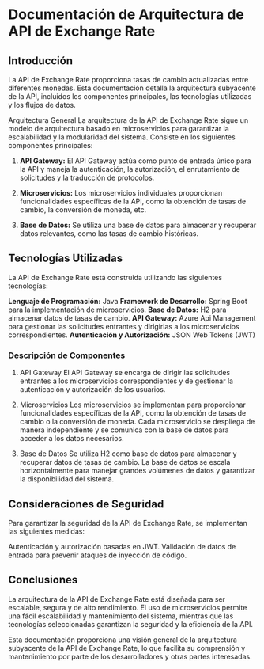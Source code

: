# Documentación de Arquitectura de API de Exchange Rate

## Introducción 

La API de Exchange Rate proporciona tasas de cambio actualizadas entre diferentes monedas. Esta documentación detalla la arquitectura subyacente de la API, incluidos los componentes principales, las tecnologías utilizadas y los flujos de datos.

Arquitectura General La arquitectura de la API de Exchange Rate sigue un modelo de arquitectura basado en microservicios para garantizar la escalabilidad y la modularidad del sistema. Consiste en los siguientes componentes principales:

1.  **API Gateway:** El API Gateway actúa como punto de entrada único para la API y maneja la autenticación, la autorización, el enrutamiento de solicitudes y la traducción de protocolos.
    
2.  **Microservicios:** Los microservicios individuales proporcionan funcionalidades específicas de la API, como la obtención de tasas de cambio, la conversión de moneda, etc.
    
3.  **Base de Datos:** Se utiliza una base de datos para almacenar y recuperar datos relevantes, como las tasas de cambio históricas.
    

## Tecnologías Utilizadas 

La API de Exchange Rate está construida utilizando las siguientes tecnologías:

**Lenguaje de Programación:** Java 
**Framework de Desarrollo:** Spring Boot para la implementación de microservicios. 
**Base de Datos:** H2 para almacenar datos de tasas de cambio. 
**API Gateway:** Azure Api Management para gestionar las solicitudes entrantes y dirigirlas a los microservicios correspondientes. 
**Autenticación y Autorización:** JSON Web Tokens (JWT)

### Descripción de Componentes

1.  API Gateway El API Gateway se encarga de dirigir las solicitudes entrantes a los microservicios correspondientes y de gestionar la autenticación y autorización de los usuarios.
    
2.  Microservicios Los microservicios se implementan para proporcionar funcionalidades específicas de la API, como la obtención de tasas de cambio o la conversión de moneda. Cada microservicio se despliega de manera independiente y se comunica con la base de datos para acceder a los datos necesarios.
    
3.  Base de Datos Se utiliza H2 como base de datos para almacenar y recuperar datos de tasas de cambio. La base de datos se escala horizontalmente para manejar grandes volúmenes de datos y garantizar la disponibilidad del sistema.
    

## Consideraciones de Seguridad 

Para garantizar la seguridad de la API de Exchange Rate, se implementan las siguientes medidas:

Autenticación y autorización basadas en JWT. 
Validación de datos de entrada para prevenir ataques de inyección de código.

## Conclusiones 

La arquitectura de la API de Exchange Rate está diseñada para ser escalable, segura y de alto rendimiento. El uso de microservicios permite una fácil escalabilidad y mantenimiento del sistema, mientras que las tecnologías seleccionadas garantizan la seguridad y la eficiencia de la API.

Esta documentación proporciona una visión general de la arquitectura subyacente de la API de Exchange Rate, lo que facilita su comprensión y mantenimiento por parte de los desarrolladores y otras partes interesadas.


